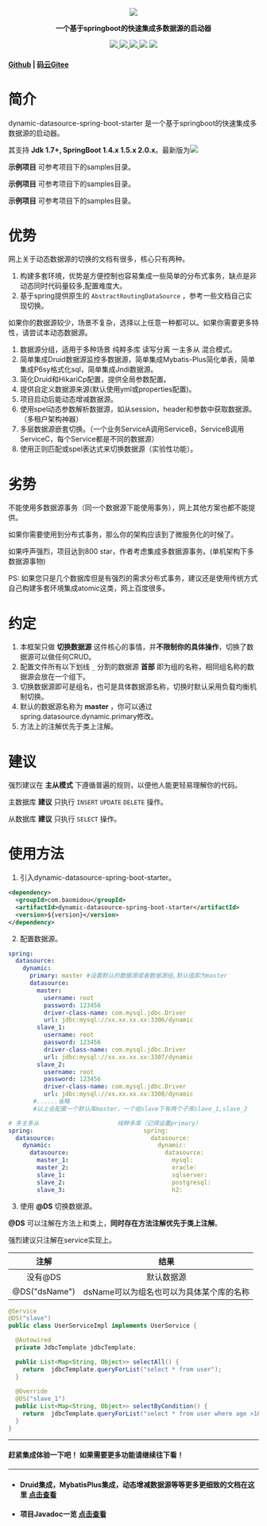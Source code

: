 <p align="center">

<img src="https://s1.ax1x.com/2018/07/31/PwPVAA.png" border="0" />

</p>

<p align="center">
	<strong>一个基于springboot的快速集成多数据源的启动器</strong>
</p>

<p align="center">
    <a href="https://www.travis-ci.org/baomidou/dynamic-datasource-spring-boot-starter" target="_blank">
        <img src="https://www.travis-ci.org/baomidou/dynamic-datasource-spring-boot-starter.svg?branch=master" >
    <a href="http://mvnrepository.com/artifact/com.baomidou/dynamic-datasource-spring-boot-starter" target="_blank">
        <img src="https://maven-badges.herokuapp.com/maven-central/com.baomidou/dynamic-datasource-spring-boot-starter/badge.svg" >
    </a>
    <a href="http://www.apache.org/licenses/LICENSE-2.0.html" target="_blank">
        <img src="http://img.shields.io/:license-apache-brightgreen.svg" >
    </a>
    <a>
        <img src="https://img.shields.io/badge/JDK-1.7+-green.svg" >
    </a>
    <a>
        <img src="https://img.shields.io/badge/springBoot-1.4+_1.5+_2.0+-green.svg" >
    </a>
</p>

#### [Github](https://github.com/baomidou/dynamic-datasource-spring-boot-starter) | [码云Gitee](https://gitee.com/baomidou/dynamic-datasource-spring-boot-starter)

# 简介

dynamic-datasource-spring-boot-starter 是一个基于springboot的快速集成多数据源的启动器。

其支持 **Jdk 1.7+,    SpringBoot 1.4.x  1.5.x   2.0.x**。最新版为<img src="https://maven-badges.herokuapp.com/maven-central/com.baomidou/dynamic-datasource-spring-boot-starter/badge.svg" >

**示例项目** 可参考项目下的samples目录。

**示例项目** 可参考项目下的samples目录。

**示例项目** 可参考项目下的samples目录。

# 优势

网上关于动态数据源的切换的文档有很多，核心只有两种。

1. 构建多套环境，优势是方便控制也容易集成一些简单的分布式事务，缺点是非动态同时代码量较多,配置难度大。
2. 基于spring提供原生的 `AbstractRoutingDataSource` ，参考一些文档自己实现切换。

如果你的数据源较少，场景不复杂，选择以上任意一种都可以。如果你需要更多特性，请尝试本动态数据源。

1. 数据源分组，适用于多种场景 纯粹多库  读写分离  一主多从  混合模式。
2. 简单集成Druid数据源监控多数据源，简单集成Mybatis-Plus简化单表，简单集成P6sy格式化sql，简单集成Jndi数据源。
3. 简化Druid和HikariCp配置，提供全局参数配置。
4. 提供自定义数据源来源(默认使用yml或properties配置)。
5. 项目启动后能动态增减数据源。
6. 使用spel动态参数解析数据源，如从session，header和参数中获取数据源。（多租户架构神器）
7. 多层数据源嵌套切换。（一个业务ServiceA调用ServiceB，ServiceB调用ServiceC，每个Service都是不同的数据源）
8. 使用正则匹配或spel表达式来切换数据源（实验性功能）。

# 劣势

不能使用多数据源事务（同一个数据源下能使用事务），网上其他方案也都不能提供。 

如果你需要使用到分布式事务，那么你的架构应该到了微服务化的时候了。

如果呼声强烈，项目达到800 star，作者考虑集成多数据源事务。(单机架构下多数据源事物)

PS: 如果您只是几个数据库但是有强烈的需求分布式事务，建议还是使用传统方式自己构建多套环境集成atomic这类，网上百度很多。

# 约定

1. 本框架只做 **切换数据源** 这件核心的事情，并**不限制你的具体操作**，切换了数据源可以做任何CRUD。
2. 配置文件所有以下划线 `_` 分割的数据源 **首部** 即为组的名称，相同组名称的数据源会放在一个组下。
3. 切换数据源即可是组名，也可是具体数据源名称，切换时默认采用负载均衡机制切换。
4. 默认的数据源名称为  **master** ，你可以通过spring.datasource.dynamic.primary修改。
5. 方法上的注解优先于类上注解。

# 建议

强烈建议在 **主从模式** 下遵循普遍的规则，以便他人能更轻易理解你的代码。

主数据库  **建议**   只执行 `INSERT`   `UPDATE`  `DELETE` 操作。

从数据库  **建议**   只执行 `SELECT` 操作。

# 使用方法

1. 引入dynamic-datasource-spring-boot-starter。

```xml
<dependency>
  <groupId>com.baomidou</groupId>
  <artifactId>dynamic-datasource-spring-boot-starter</artifactId>
  <version>${version}</version>
</dependency>
```
2. 配置数据源。

```yaml
spring:
  datasource:
    dynamic:
      primary: master #设置默认的数据源或者数据源组,默认值即为master
      datasource:
        master:
          username: root
          password: 123456
          driver-class-name: com.mysql.jdbc.Driver
          url: jdbc:mysql://xx.xx.xx.xx:3306/dynamic
        slave_1:
          username: root
          password: 123456
          driver-class-name: com.mysql.jdbc.Driver
          url: jdbc:mysql://xx.xx.xx.xx:3307/dynamic
        slave_2:
          username: root
          password: 123456
          driver-class-name: com.mysql.jdbc.Driver
          url: jdbc:mysql://xx.xx.xx.xx:3308/dynamic
       #......省略
       #以上会配置一个默认库master，一个组slave下有两个子库slave_1,slave_2
```

```yaml
# 多主多从                      纯粹多库（记得设置primary）                   混合配置
spring:                               spring:                               spring:
  datasource:                           datasource:                           datasource:
    dynamic:                              dynamic:                              dynamic:
      datasource:                           datasource:                           datasource:
        master_1:                             mysql:                                master:
        master_2:                             oracle:                               slave_1:
        slave_1:                              sqlserver:                            slave_2:
        slave_2:                              postgresql:                           oracle_1:
        slave_3:                              h2:                                   oracle_2:
```

3. 使用  **@DS**  切换数据源。

**@DS** 可以注解在方法上和类上，**同时存在方法注解优先于类上注解**。

强烈建议只注解在service实现上。

|     注解      |                   结果                   |
| :-----------: | :--------------------------------------: |
|    没有@DS    |                默认数据源                |
| @DS("dsName") | dsName可以为组名也可以为具体某个库的名称 |

```java
@Service
@DS("slave")
public class UserServiceImpl implements UserService {

  @Autowired
  private JdbcTemplate jdbcTemplate;

  public List<Map<String, Object>> selectAll() {
    return  jdbcTemplate.queryForList("select * from user");
  }
  
  @Override
  @DS("slave_1")
  public List<Map<String, Object>> selectByCondition() {
    return  jdbcTemplate.queryForList("select * from user where age >10");
  }
}
```

---


####                                                                                       赶紧集成体验一下吧！ 如果需要更多功能请继续往下看！

---



- #### Druid集成，MybatisPlus集成，动态增减数据源等等更多更细致的文档在这里     [点击查看](https://gitee.com/baomidou/dynamic-datasource-spring-boot-starter/wikis/pages)

- #### 项目Javadoc一览                  [点击查看](https://apidoc.gitee.com/baomidou/dynamic-datasource-spring-boot-starter/)
